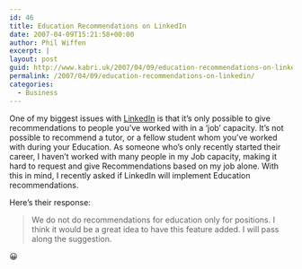 ```yaml
---
id: 46
title: Education Recommendations on LinkedIn
date: 2007-04-09T15:21:58+00:00
author: Phil Wiffen
excerpt: |
layout: post
guid: http://www.kabri.uk/2007/04/09/education-recommendations-on-linkedin/
permalink: /2007/04/09/education-recommendations-on-linkedin/
categories:
  - Business
---
```

One of my biggest issues with [LinkedIn](http://www.linkedin.com/) is that it&#8217;s only possible to give recommendations to people you&#8217;ve worked with in a &#8216;job&#8217; capacity. It&#8217;s not possible to recommend a tutor, or a fellow student whom you&#8217;ve worked with during your Education. As someone who&#8217;s only recently started their career, I haven&#8217;t worked with many people in my Job capacity, making it hard to request and give Recommendations based on my job alone. With this in mind, I recently asked if LinkedIn will implement Education recommendations.

Here&#8217;s their response:

> We do not do recommendations for education only for positions. I  
> think it would be a great idea to have this feature added. I will pass  
> along the suggestion.

😀